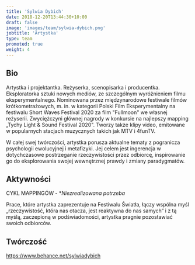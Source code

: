 ```yaml
---
title: 'Sylwia Dybich'
date: 2018-12-20T13:44:30+10:00
draft: false
image: 'images/team/sylwia-dybich.png'
jobtitle: 'Artystka'
type: team
promoted: true
weight: 4
---
```


## Bio

Artystka i projektantka. Reżyserka, scenopisarka i producentka. Eksploratorka sztuki nowych mediów, ze szczególnym wyróżnieniem filmu eksperymentalnego. Nominowana przez międzynarodowe festiwale filmów krótkometrażowych, m. in. w kategorii Polski Film Eksperymentalny na festiwalu Short Waves Festival 2020 za film "Fullmoon" we własnej reżyserii. Zwyciężczyni głównej nagrody w konkursie na najlepszy mapping „Tychy Light & Sound Festival 2020". Tworzy takze klipy video, emitowane w popularnych stacjach muzycznych takich jak MTV i 4funTV.

W całej swej twórczości, artystka porusza aktualne tematy z pogranicza psychologii ewolucyjnej i metafizyki. Jej celem jest ingerencja w dotychczasowe postrzeganie rzeczywistości przez odbiorcę, inspirowanie go do eksplorowania swojej wewnętrznej prawdy i zmiany paradygmatów.

## Aktywności

CYKL MAPPINGÓW - **Niezrealizowana potrzeba*

Prace, które artystka zaprezentuje na Festiwalu Światła, łączy wspólna myśl „rzeczywistość, która nas otacza, jest reaktywna do nas samych“ i z tą myślą, zaczepioną w podświadomości, artystka pragnie pozostawiać swoich odbiorców. 

## Twórczość

https://www.behance.net/sylwiadybich
